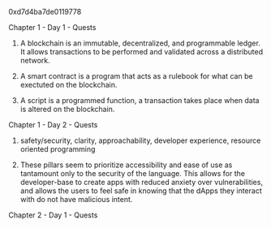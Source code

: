 0xd7d4ba7de0119778

Chapter 1 - Day 1 - Quests

  1. A blockchain is an immutable, decentralized, and programmable ledger. It allows transactions to be           performed and validated across a distributed network.

  2. A smart contract is a program that acts as a rulebook for what can be exectuted on the blockchain.

  3. A script is a programmed function, a transaction takes place when data is altered on the blockchain. 

Chapter 1 - Day 2 - Quests

  1. safety/security, clarity, approachability, developer experience, resource oriented programming

  2. These pillars seem to prioritize accessibility and ease of use as tantamount only to the security of the     language. This allows for the developer-base to create apps with reduced anxiety over vulnerabilities, and       allows the users to feel safe in knowing that the dApps they interact with do not have malicious intent. 

Chapter 2 - Day 1 - Quests

  

